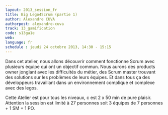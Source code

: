 ```yaml
---
layout: 2013_session_fr
title: Big Lego4Scrum (partie 1)
author: Alexandre CUVA
authorpost: alexandre-cuva
track: 13_gamification
code: s13ga1e
web: 
language: fr
schedule : jeudi 24 octobre 2013, 14:30 - 15:15
---
```


Dans cet atelier, nous allons découvrir comment fonctionne Scrum avec plusieurs équipe qui ont un objectif commun. Nous aurons des products owner jonglant avec les difficultés du métier, des Scrum master trouvant des solutions sur les problèmes de leurs équipes. Et dans tous ça des développeurs travaillant dans un environnement complique et complexe avec des legos.

Cette Atelier est pour tous les niveaux, c est 2 x 50 min de pure plaisir. Attention la session est limité à 27 personnes soit 3 équipes de 7 personnes + 1 SM + 1 PO.
